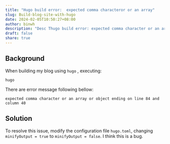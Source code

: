 ```yaml
---
title: "Hugo build error:  expected comma characteror or an array"
slug: Build-blog-site-with-hugo
date: 2024-02-05T10:50:27+08:00
author: binwh
description: "Desc Thugo build error: expected comma character or an array or object ending on lineext."
draft: false
share: true
---
```

## Background

When building my blog using `hugo` , executing:

```shell
hugo
```

There are error message following bellow: 

```shell
expected comma character or an array or object ending on line 84 and column 40
```

## Solution

To resolve this issue, modify the configuration file `hugo.toml`, changing  `minifyOutput = true` to `minifyOutput = false`. I think this is a bug.

